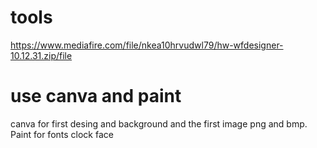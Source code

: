 # tools
https://www.mediafire.com/file/nkea10hrvudwl79/hw-wfdesigner-10.12.31.zip/file

# use canva and paint
canva for first desing and background and the first image png and bmp.
Paint for fonts clock face

